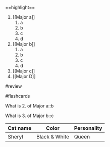 
==highlight== 
1. [[Major a]]
	1. a
	2. b
	3. c
	4. d
2. [[Major b]]
	1. a
	2. b
	3. c
	4. d
3. [[Major c]]
4. [[Major D]]

#review

#flashcards

What is 2. of Major a::b
<!--SR:!2023-01-11,4,270-->
What is 3. of Major b::c
<!--SR:!2023-01-10,3,250-->

| Cat name | Color         | Personality |
| -------- | ------------- | ----------- |
| Sheryl   | Black & White | Queen       |



